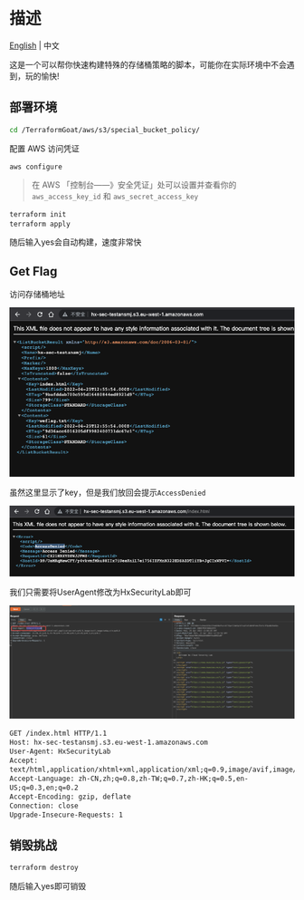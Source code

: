 # 描述

[English](./README.md) | 中文

这是一个可以帮你快速构建特殊的存储桶策略的脚本，可能你在实际环境中不会遇到，玩的愉快!

## 部署环境

```bash
cd /TerraformGoat/aws/s3/special_bucket_policy/
```

配置 AWS 访问凭证

```shell
aws configure
```

> 在 AWS 「控制台——》安全凭证」处可以设置并查看你的 `aws_access_key_id` 和 `aws_secret_access_key`

```bash
terraform init
terraform apply
```

随后输入yes会自动构建，速度非常快

## Get Flag

访问存储桶地址

![image-20220425210110601](../../../images/image-20220425210110601.png)

虽然这里显示了key，但是我们放回会提示`AccessDenied`

![image-20220425210155805](../../../images/image-20220425210155805.png)

我们只需要将UserAgent修改为HxSecurityLab即可

![image-20220425210230286](../../../images/image-20220425210230286.png)

```http
GET /index.html HTTP/1.1
Host: hx-sec-testansmj.s3.eu-west-1.amazonaws.com
User-Agent: HxSecurityLab
Accept: text/html,application/xhtml+xml,application/xml;q=0.9,image/avif,image/webp,*/*;q=0.8
Accept-Language: zh-CN,zh;q=0.8,zh-TW;q=0.7,zh-HK;q=0.5,en-US;q=0.3,en;q=0.2
Accept-Encoding: gzip, deflate
Connection: close
Upgrade-Insecure-Requests: 1
```

## 销毁挑战

```bash
terraform destroy
```

随后输入yes即可销毁
